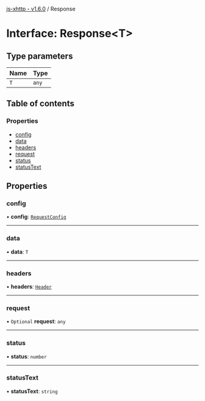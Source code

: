 [js-xhttp - v1.6.0](../README.md) / Response

# Interface: Response<T\>

## Type parameters

| Name | Type |
| :------ | :------ |
| `T` | `any` |

## Table of contents

### Properties

- [config](Response.md#config)
- [data](Response.md#data)
- [headers](Response.md#headers)
- [request](Response.md#request)
- [status](Response.md#status)
- [statusText](Response.md#statustext)

## Properties

### config

• **config**: [`RequestConfig`](RequestConfig.md)

___

### data

• **data**: `T`

___

### headers

• **headers**: [`Header`](Header.md)

___

### request

• `Optional` **request**: `any`

___

### status

• **status**: `number`

___

### statusText

• **statusText**: `string`
